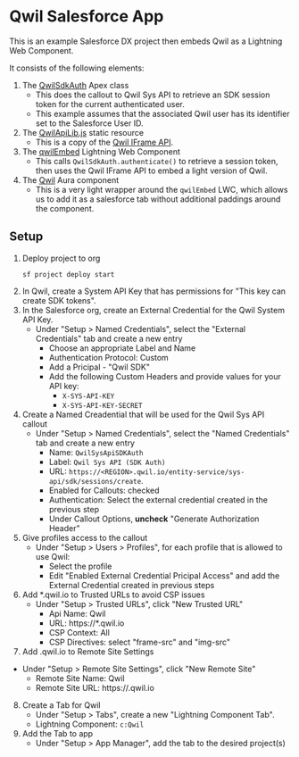 # Qwil Salesforce App

This is an example Salesforce DX project then embeds Qwil as a Lightning Web Component.

It consists of the following elements:
1. The [QwilSdkAuth](force-app/main/default/classes/QwilSdkAuth.cls) Apex class
    * This does the callout to Qwil Sys API to retrieve an SDK session token for the current authenticated user.
    * This example assumes that the associated Qwil user has its identifier set to the Salesforce User ID.
2. The [QwilApiLib.js](force-app/main/default/staticresources/QwilApiLib.js) static resource
    * This is a copy of the [Qwil IFrame API](https://github.com/qwilio/qwil-iframe-api).
3. The [qwilEmbed](force-app/main/default/lwc/qwilEmbed/) Lightning Web Component
    * This calls `QwilSdkAuth.authenticate()` to retrieve a session token, then uses the Qwil IFrame API to embed a light version of Qwil.
4. The [Qwil](force-app/main/default/aura/Qwil/Qwil.cmp) Aura component
    * This is a very light wrapper around the `qwilEmbed` LWC, which allows us to add it as a salesforce tab without additional paddings around the component.

## Setup 
1. Deploy project to org 
    ```
    sf project deploy start
    ```
2. In Qwil, create a System API Key that has permissions for "This key can create SDK tokens".
3. In the Salesforce org, create an External Credential for the Qwil System API Key.
   * Under "Setup > Named Credentials", select the "External Credentials" tab and create a new entry
       * Choose an appropriate Label and Name
       * Authentication Protocol: Custom
       * Add a Pricipal - "Qwil SDK"
       * Add the following Custom Headers and provide values for your API key:
          * `X-SYS-API-KEY`
          * `X-SYS-API-KEY-SECRET`
4. Create a Named Creadential that will be used for the Qwil Sys API callout
   * Under "Setup > Named Credentials", select the "Named Credentials" tab and create a new entry
       * Name: `QwilSysApiSDKAuth`
       * Label: `Qwil Sys API (SDK Auth)`
       * URL: `https://<REGION>.qwil.io/entity-service/sys-api/sdk/sessions/create`.
       * Enabled for Callouts: checked
       * Authentication: Select the external credential created in the previous step
       * Under Callout Options, **uncheck** "Generate Authorization Header"
5. Give profiles access to the callout
   * Under "Setup > Users > Profiles", for each profile that is allowed to use Qwil:
       * Select the profile
       * Edit "Enabled External Credential Pricipal Access" and add the External Credential created in previous steps
6. Add *.qwil.io to Trusted URLs to avoid CSP issues
   * Under "Setup > Trusted URLs", click "New Trusted URL"
       * Api Name: Qwil
       * URL: https://*.qwil.io
       * CSP Context: All
       * CSP Directives: select "frame-src" and "img-src"
7.  Add <region>.qwil.io to Remote Site Settings
   * Under "Setup > Remote Site Settings", click "New Remote Site"
       * Remote Site Name: Qwil
       * Remote Site URL: https://<region>.qwil.io
8. Create a Tab for Qwil
   * Under "Setup > Tabs", create a new "Lightning Component Tab".
   * Lightning Component: `c:Qwil`
9. Add the Tab to app
   * Under "Setup > App Manager", add the tab to the desired project(s)
